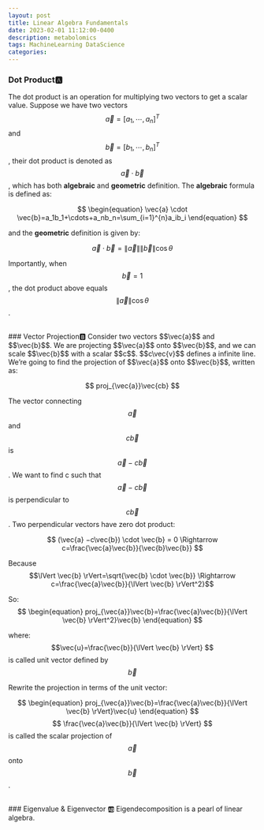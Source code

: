 ```yaml
---
layout: post
title: Linear Algebra Fundamentals
date: 2023-02-01 11:12:00-0400
description: metabolomics
tags: MachineLearning DataScience
categories: 
---
```


### Dot Product🅰️
The dot product is an operation for multiplying two vectors to get a scalar value. Suppose we have two vectors $$\vec{a}=[a_1,\cdots,a_n]^T$$ and $$\vec{b}=[b_1,\cdots,b_n]^T$$, their dot product is denoted as $$\vec{a}\cdot\vec{b}$$, which has both **algebraic** and **geometric** definition. The **algebraic** formula is defined as:

$$
\begin{equation}
\vec{a} \cdot \vec{b}=a_1b_1+\cdots+a_nb_n=\sum_{i=1}^{n}a_ib_i
\end{equation}
$$

and the **geometric** definition is given by:

$$
\begin{equation}
\vec{a} \cdot \vec{b}=\lVert \vec{a} \rVert \lVert \vec{b} \rVert\cos\theta
\end{equation}
$$


Importantly, when $$\vec{b}=1$$, the dot product above equals $$\lVert \vec{a} \rVert \cos\theta $$.

<br>
### Vector Projection🅱️
Consider two vectors $$\vec{a}$$ and $$\vec{b}$$. We are projecting $$\vec{a}$$ onto $$\vec{b}$$, and we can scale $$\vec{b}$$ with a scalar $$c$$. $$c\vec{v}$$ defines a infinite line. We’re going to find the projection of $$\vec{a}$$ onto $$\vec{b}$$, written as:


$$
proj_{\vec{a}}\vec{cb}
$$


The vector connecting $$\vec{a}$$ and $$c\vec{b}$$ is $$\vec{a} −c\vec{b}$$. We want to find c such that $$\vec{a} −c\vec{b}$$ is perpendicular to $$c\vec{b}$$. Two perpendicular vectors have zero dot product:  

$$
(\vec{a} −c\vec{b}) \cdot \vec{b} = 0 \Rightarrow 
c=\frac{\vec{a}\vec{b}}{\vec{b}\vec{b}}
$$

Because $$\lVert \vec{b} \rVert=\sqrt{\vec{b} \cdot \vec{b}} \Rightarrow c=\frac{\vec{a}\vec{b}}{\lVert \vec{b} \rVert^2}$$

So:
<br>
$$
\begin{equation}
    proj_{\vec{a}}\vec{b}=\frac{\vec{a}\vec{b}}{\lVert \vec{b} \rVert^2}\vec{b}
\end{equation}
$$

where: $$\vec{u}=\frac{\vec{b}}{\lVert \vec{b} \rVert} $$ is called unit vector defined by $$ \vec{b} $$

Rewrite the projection in terms of the unit vector:

$$
\begin{equation}
    proj_{\vec{a}}\vec{b}=\frac{\vec{a}\vec{b}}{\lVert \vec{b} \rVert}\vec{u}
\end{equation}
$$$$ \frac{\vec{a}\vec{b}}{\lVert \vec{b} \rVert} $$ is called the scalar projection of $$ \vec{a} $$ onto $$ \vec{b} $$.

<br>
### Eigenvalue & Eigenvector 🆎
Eigendecomposition is a pearl of linear algebra.